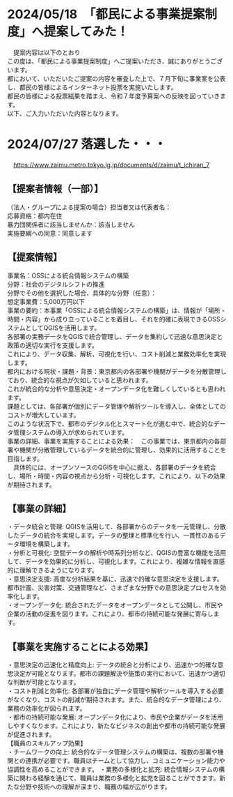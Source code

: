 # 2024/05/18　「都民による事業提案制度」へ提案してみた！  
　提案内容は以下のとおり　　  
この度は、「都民による事業提案制度」へご提案いただき、誠にありがとうございます。  
都において、いただいたご提案の内容を審査した上で、７月下旬に事業案を公表し、都民の皆様によるインターネット投票を実施いたします。  
都民の皆様による投票結果を踏まえ、令和７年度予算案への反映を図っていきます。      
以下、ご入力いただいた内容となります。    
# 2024/07/27 落選した・・・
　https://www.zaimu.metro.tokyo.lg.jp/documents/d/zaimu/t_ichiran_7

## 【提案者情報（一部）】  
（法人・グループによる提案の場合）担当者又は代表者名：  
応募資格：都内在住  
暴力団関係者に該当しませんか：該当しません  
実施要綱への同意：同意します  

## 【提案情報】  
事業名：OSSによる統合情報システムの構築  
分野：社会のデジタルシフトの推進    
分野でその他を選択した場合、具体的な分野（任意）：    
想定事業費：5,000万円以下    
事業の要約：本事業「OSSによる統合情報システムの構築」は、情報が「場所・時間・内容」から成り立っていることを着目し、それを的確に表現できるOSSシステムとしてQGISを活用します。  
各部署の実務データをQGISで統合管理し、データを集約して迅速な意思決定と政策の適切な実行を支援します。  
これにより、データ収集、解析、可視化を行い、コスト削減と業務効率化を実現します。  
都内における現状・課題・背景：東京都内の各部署や機関がデータを分散管理しており、統合的な視点が欠如していると思われます。  
これが統合的な分析や意思決定・オープンデータ化を難しくしているとも思われます。  
課題としては、各部署が個別にデータ管理や解析ツールを導入し、全体としてのコストが増大しています。  
このような状況下で、都市のデジタル化とスマート化が進む中で、統合的なデータ管理システムの導入が求められています。  
事業の詳細、事業を実施することによる効果：　この事業では、東京都内の各部署や機関が分散管理しているデータを統合的に管理し、効果的に活用することを目指します。  
　具体的には、オープンソースのQGISを中心に据え、各部署のデータを統合し、場所・時間・内容の視点から分析・可視化します。これにより、以下の効果が期待されます。  
## 【事業の詳細】  
・データ統合と管理: QGISを活用して、各部署からのデータを一元管理し、分散したデータの統合を実現します。データの整理と標準化を行い、一貫性のあるデータ環境を構築します。  
・分析と可視化: 空間データの解析や時系列分析など、QGISの豊富な機能を活用して、データを効果的に分析し、可視化します。これにより、複雑な情報を直感的に理解できるようになります。  
・意思決定支援: 高度な分析結果を基に、迅速で的確な意思決定を支援します。都市計画、災害対策、交通管理など、さまざまな分野での意思決定プロセスを効率化します。  
・オープンデータ化: 統合されたデータをオープンデータとして公開し、市民や企業の活動の促進を図ります。これにより、都市の持続可能な発展に寄与します。  
## 【事業を実施することによる効果】  
・意思決定の迅速化と精度向上: データの統合と分析により、迅速かつ的確な意思決定が可能となります。都市の課題解決や施策の実行において、迅速かつ適切な判断が可能となります。  
・コスト削減と効率化: 各部署が独自にデータ管理や解析ツールを導入する必要がなくなり、コストの削減が期待されます。また、統合的なデータ管理により、業務の効率化が図られます。  
・都市の持続可能な発展: オープンデータ化により、市民や企業がデータを活用しやすくなります。これにより、新たなビジネスの創出や都市の持続可能な発展が促進されます。  
【職員のスキルアップ効果】  
・チームワークの向上: 統合的なデータ管理システムの構築は、複数の部署や機関との連携が必要です。職員はチームとして協力し、コミュニケーション能力や協調性を高めることができます。
・業務の多様化と拡充: 統合情報システムの構築に関わる経験を通じて、職員は業務の多様化と拡充を図ることができます。新たな分野や技術への理解が深まり、職務の幅が広がります。
